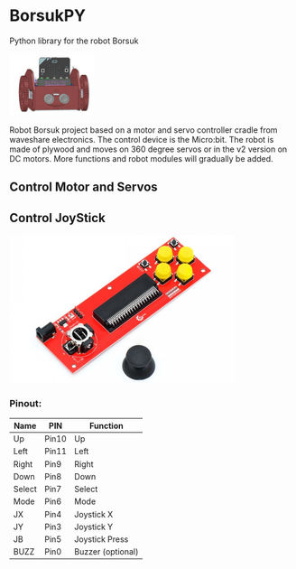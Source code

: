 # BorsukPY
Python library for the robot Borsuk

![icon.jpg](https://github.com/cyryllo/BorsukPY/blob/main/icon.jpg)

Robot Borsuk project based on a motor and servo controller cradle from waveshare electronics. The control device is the Micro:bit. The robot is made of plywood and moves on 360 degree servos or in the v2 version on DC motors. More functions and robot modules will gradually be added.

## Control Motor and Servos


## Control JoyStick

![joystick.jpg](https://github.com/cyryllo/BorsukPY/blob/main/joystick.jpg)

### Pinout:

|  Name | PIN  |  Function |
|---|---|---|
| Up  | Pin10  |  Up |
| Left | Pin11  |  Left | 
| Right |  Pin9 |  Right |
| Down | Pin8  |  Down |
| Select | Pin7  |  Select |
| Mode |  Pin6 |  Mode |
| JX |  Pin4 | Joystick X  |
| JY | Pin3  | Joystick Y |
| JB |  Pin5 | Joystick Press  |
| BUZZ |  Pin0 |  Buzzer (optional) |
